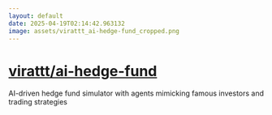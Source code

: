 ```yaml
---
layout: default
date: 2025-04-19T02:14:42.963132
image: assets/virattt_ai-hedge-fund_cropped.png
---
```


# [virattt/ai-hedge-fund](https://github.com/virattt/ai-hedge-fund)

AI-driven hedge fund simulator with agents mimicking famous investors and trading strategies
